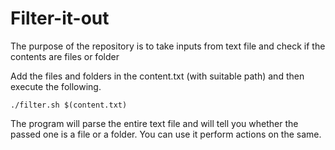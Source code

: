 # Filter-it-out
The purpose of the repository is to take inputs from text file and check if the contents are files or folder


Add the files and folders in the content.txt (with suitable path) and then execute the following.

```./filter.sh $(content.txt)```

The program will parse the entire text file and will tell you whether the passed one is a file or a folder.
You can use it perform actions on the same.
